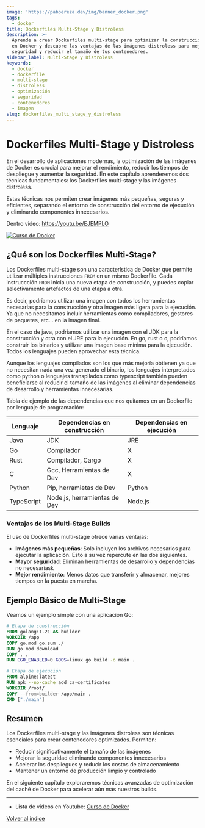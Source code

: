 ```yaml
---
image: 'https://pabpereza.dev/img/banner_docker.png'
tags:
  - docker
title: Dockerfiles Multi-Stage y Distroless
description: >-
  Aprende a crear Dockerfiles multi-stage para optimizar la construcción de imágenes
  en Docker y descubre las ventajas de las imágenes distroless para mejorar la
  seguridad y reducir el tamaño de tus contenedores.
sidebar_label: Multi-Stage y Distroless
keywords:
  - docker
  - dockerfile
  - multi-stage
  - distroless
  - optimización
  - seguridad
  - contenedores
  - imagen
slug: dockerfiles_multi_stage_y_distroless
---
```


# Dockerfiles Multi-Stage y Distroless

En el desarrollo de aplicaciones modernas, la optimización de las imágenes de Docker es crucial para mejorar el rendimiento, reducir los tiempos de despliegue y aumentar la seguridad. En este capítulo aprenderemos dos técnicas fundamentales: los Dockerfiles multi-stage y las imágenes distroless.

Estas técnicas nos permiten crear imágenes más pequeñas, seguras y eficientes, separando el entorno de construcción del entorno de ejecución y eliminando componentes innecesarios.

Dentro vídeo: https://youtu.be/EJEMPLO

[![Curso de Docker](https://img.youtube.com/vi/EJEMPLO/maxresdefault.jpg)](https://www.youtube.com/watch?v=EJEMPLO)

## ¿Qué son los Dockerfiles Multi-Stage?

Los Dockerfiles multi-stage son una característica de Docker que permite utilizar múltiples instrucciones `FROM` en un mismo Dockerfile. Cada instruccción `FROM` inicia una nueva etapa de construcción, y puedes copiar selectivamente artefactos de una etapa a otra.

Es decir, podríamos utilizar una imagen con todos los herramientas necesarias para la construcción y otra imagen más ligera para la ejecución. Ya que no necesitamos incluir herramientas como compiladores, gestores de paquetes, etc... en la imagen final.

En el caso de java, podríamos utilizar una imagen con el JDK para la construcción y otra con el JRE para la ejecución. En go, rust o c, podríamos construir los binarios y utilizar una imagen base mínima para la ejecución. Todos los lenguajes pueden aprovechar esta técnica.

Aunque los lenguajes compilados son los que más mejoría obtienen ya que no necesitan nada una vez generado el binario, los lenguajes interpretados como python o lenguajes transpilados como typescript también pueden beneficiarse al reducir el tamaño de las imágenes al eliminar dependencias de desarrollo y herramientas innecesarias.

Tabla de ejemplo de las dependencias que nos quitamos en un Dockerfile por lenguaje de programación: 

| Lenguaje   | Dependencias en construcción | Dependencias en ejecución |
| ---------- | ---------------------------- | ------------------------- |
| Java       | JDK                          | JRE                       |
| Go         | Compilador                   | X                         |
| Rust       | Compilador, Cargo            | X                         |
| C          | Gcc, Herramientas de Dev     | X                         |
| Python     | Pip, herramietas de Dev      | Python                    |
| TypeScript | Node.js, herramientas de Dev | Node.js                   |



### Ventajas de los Multi-Stage Builds
El uso de Dockerfiles multi-stage ofrece varias ventajas:

- **Imágenes más pequeñas**: Solo incluyen los archivos necesarios para ejecutar la aplicación. Esto a su vez repercute en las dos siguientes.
- **Mayor seguridad**: Eliminan herramientas de desarrollo y dependencias no necesariask
- **Mejor rendimiento**: Menos datos que transferir y almacenar, mejores tiempos en la puesta en marcha.

## Ejemplo Básico de Multi-Stage
Veamos un ejemplo simple con una aplicación Go:

```dockerfile
# Etapa de construcción
FROM golang:1.21 AS builder
WORKDIR /app
COPY go.mod go.sum ./
RUN go mod download
COPY . .
RUN CGO_ENABLED=0 GOOS=linux go build -o main .

# Etapa de ejecución
FROM alpine:latest
RUN apk --no-cache add ca-certificates
WORKDIR /root/
COPY --from=builder /app/main .
CMD ["./main"]
```


## Resumen

Los Dockerfiles multi-stage y las imágenes distroless son técnicas esenciales para crear contenedores optimizados. Permiten:

- Reducir significativamente el tamaño de las imágenes
- Mejorar la seguridad eliminando componentes innecesarios
- Acelerar los despliegues y reducir los costos de almacenamiento
- Mantener un entorno de producción limpio y controlado

En el siguiente capítulo exploraremos técnicas avanzadas de optimización del caché de Docker para acelerar aún más nuestros builds.

---
* Lista de vídeos en Youtube: [Curso de Docker](https://www.youtube.com/playlist?list=PLQhxXeq1oc2n7YnjRhq7qVMzZWtDY7Zz0)

[Volver al índice](README.md#índice)
